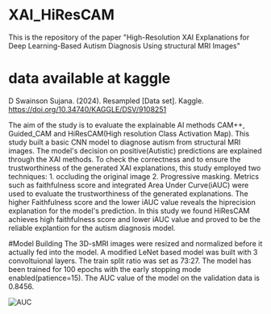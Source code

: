 # XAI_HiResCAM
This is the repository of the paper "High-Resolution XAI Explanations for Deep Learning-Based Autism Diagnosis Using structural MRI Images"
# data available at kaggle
D Swainson Sujana. (2024). Resampled [Data set]. Kaggle. https://doi.org/10.34740/KAGGLE/DSV/9108251

The aim of the study is to evaluate the explainable AI methods CAM++, Guided_CAM and HiResCAM(High resolution Class Activation Map). This study built a basic CNN model to diagnose autism from structural MRI images. The model's decision on positive(Autistic) predictions are explained through the XAI methods. To check the correctness and to ensure the trustworthiness of the generated XAI explanations, this study employed two techniques: 1. occluding the original image 2. Progressive masking. Metrics such as faithfulness score and integrated Area Under Curve(iAUC) were used to evaluate the trustworthiness of the generated explanations. The higher Faithfulness score and the lower iAUC value reveals the hiprecision explanation for the model's prediction. In this study we found HiResCAM achieves high faithfulness score and lower iAUC value and proved to be the reliable explantion for the autism diagnosis model. 

#Model Building
The 3D-sMRI images were resized and normalized before it actually fed into the model. A modified LeNet based model was built with 3 convoltuional layers. The train split ratio was set as 73:27. The model has been trained for 100 epochs with the early stopping mode enabled(patience=15). The AUC value of the model on the validation data is 0.8456. 

![AUC](https://github.com/user-attachments/assets/322491d1-a200-4a72-bb78-4eb555f227bc)
